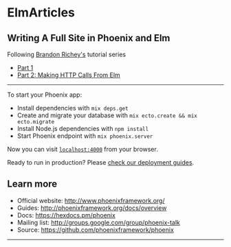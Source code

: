 # ElmArticles

## Writing A Full Site in Phoenix and Elm
Following [Brandon Richey's](https://medium.com/@diamondgfx) tutorial series

  * [Part 1](https://medium.com/@diamondgfx/writing-a-full-site-in-phoenix-and-elm-a100804c9499)
  * [Part 2: Making HTTP Calls From Elm](https://medium.com/@diamondgfx/writing-a-full-site-in-phoenix-and-elm-a4622c5130f5)

-------------------------------------------------------------------------------------------------------------------------

To start your Phoenix app:

  * Install dependencies with `mix deps.get`
  * Create and migrate your database with `mix ecto.create && mix ecto.migrate`
  * Install Node.js dependencies with `npm install`
  * Start Phoenix endpoint with `mix phoenix.server`

Now you can visit [`localhost:4000`](http://localhost:4000) from your browser.

Ready to run in production? Please [check our deployment guides](http://www.phoenixframework.org/docs/deployment).

## Learn more

  * Official website: http://www.phoenixframework.org/
  * Guides: http://phoenixframework.org/docs/overview
  * Docs: https://hexdocs.pm/phoenix
  * Mailing list: http://groups.google.com/group/phoenix-talk
  * Source: https://github.com/phoenixframework/phoenix

-------------------------------------------------------------------------------------------------------------------------